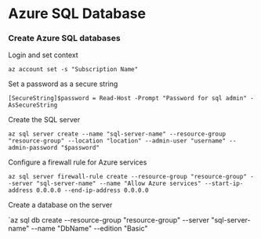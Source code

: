 # Azure SQL Database

### Create Azure SQL databases

Login and set context

`az account set -s "Subscription Name"`

Set a password as a secure string

`[SecureString]$password = Read-Host -Prompt "Password for sql admin" -AsSecureString`

Create the SQL server

`az sql server create --name "sql-server-name" --resource-group "resource-group" --location "location" --admin-user "username" --admin-password "$password"`

Configure a firewall rule for Azure services

`az sql server firewall-rule create --resource-group "resource-group" --server "sql-server-name" --name "Allow Azure services" --start-ip-address 0.0.0.0 --end-ip-address 0.0.0.0`

Create a database on the server

`az sql db create --resource-group "resource-group" --server "sql-server-name" --name "DbName" --edition "Basic"
